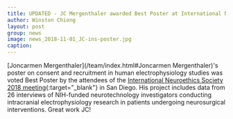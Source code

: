 ```yaml
---
title: UPDATED - JC Mergenthaler awarded Best Poster at International Neuroethics Society 2018
author: Winston Chiong
layout: post
group: news
image: news_2018-11-01_JC-ins-poster.jpg
caption: 
---
```


[Joncarmen Mergenthaler](/team/index.html#Joncarmen Mergenthaler)'s poster on consent and recruitment in human electrophysiology 
studies was voted Best Poster by the attendees of the [International Neuroethics Society 2018 meeting](https://www.neuroethicssociety.org/meeting-program){:target="_blank"} 
in San Diego. His project includes data from 26 interviews of NIH-funded neurotechnology investigators conducting intracranial 
electrophysiology research in patients undergoing neurosurgical interventions. Great work JC!
